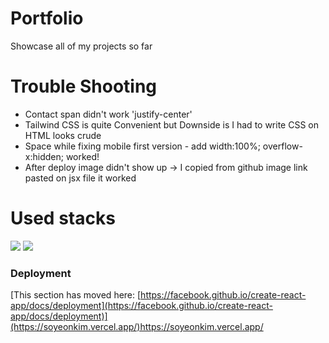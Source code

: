 # Portfolio 
Showcase all of my projects so far

# Trouble Shooting
- Contact span didn't work 'justify-center'
- Tailwind CSS is quite Convenient but Downside is I had to write CSS on HTML looks crude
- Space while fixing mobile first version - add width:100%;
overflow-x:hidden; worked!
- After deploy image didn't show up -> I copied from github image link pasted on jsx file it worked


# Used stacks
<img src="https://img.shields.io/badge/React-61DAFB?style=for-the-badge&logo=React&logoColor=black">
<img src="https://img.shields.io/badge/Tailwind CSS-06B6D4?style=for-the-badge&logo=Tailwind CSS&logoColor=white"/>

### Deployment

[This section has moved here: [https://facebook.github.io/create-react-app/docs/deployment](https://facebook.github.io/create-react-app/docs/deployment)](https://soyeonkim.vercel.app/)https://soyeonkim.vercel.app/

